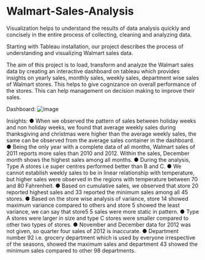 # Walmart-Sales-Analysis
Visualization helps to understand the results of data analysis quickly and concisely in the entire process of collecting, cleaning and analyzing data. 

Starting with Tableau installation, our project describes the process of understanding and visualizing Walmart sales data.

The aim of this project is to load, transform and analyze the Walmart sales data by creating an interactive dashboard on tableau which provides insights on yearly sales, monthly sales, weekly sales, department wise sales of Walmart stores. This helps to give cognizance on overall performance of the stores. This can help management on decision making to improve their sales. 

Dashboard:
![image](https://user-images.githubusercontent.com/82359935/168958402-cef92ed6-2131-47c2-8e38-8fa89246c100.png)

Insights:
● When we observed the pattern of sales between
holiday weeks and non holiday weeks, we found
that average weekly sales during thanksgiving and
christmas were higher than the average weekly
sales, the same can be observed from the average
sales container in the dashboard.
● Being the only year with a complete data of all
months, Walmart sales of 2011 reports more sales
than 2010 and 2012. Within the sales, December
month shows the highest sales among all months.
● During the analysis, Type A stores i.e super centres
performed better than B and C.
● We cannot establish weekly sales to be in linear
relationship with temperature, but higher sales
were observed in the regions with temperature
between 70 and 80 Fahrenheit.
● Based on cumulative sales, we observed that store
20 reported highest sales and 33 reported the
minimum sales among all 45 stores.
● Based on the store wise analysis of variance, store
14 showed maximum variance compared to others
and store 5 showed the least variance, we can say
that store5 5 sales were more static in pattern.
● Type A stores were larger in size and type C stores
were smaller compared to other two types of stores.
● November and December data for 2012 was not
given, so quarter four sales of 2012 is inaccurate.
● Department number 92 i.e. grocery department
which is used by everyone irrespective of the
seasons, showed the maximum sales and
department 43 showed the minimum sales
compared to other 98 departments.
